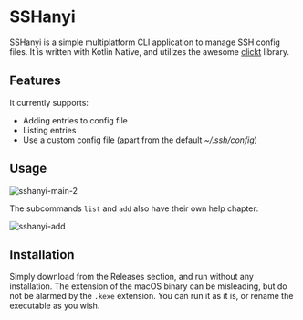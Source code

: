 # SSHanyi

SSHanyi is a simple multiplatform CLI application to manage SSH config files. It is written with Kotlin Native, and utilizes the awesome [clickt](https://github.com/ajalt/clikt) library.

## Features

It currently supports:
* Adding entries to config file
* Listing entries
* Use a custom config file (apart from the default *~/.ssh/config*)

## Usage

![sshanyi-main-2](https://user-images.githubusercontent.com/16169630/227269896-7b758b2a-70f7-4b59-821a-b90ab00ab804.png)

The subcommands `list` and `add` also have their own help chapter:

![sshanyi-add](https://user-images.githubusercontent.com/16169630/227270025-d0edb691-5607-4537-b6b7-00bd4bb87b71.png)

## Installation

Simply download from the Releases section, and run without any installation. The extension of the macOS binary can be misleading, but do not be alarmed by the `.kexe` extension. You can run it as it is, or rename the executable as you wish.
